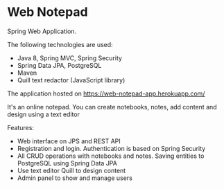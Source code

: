 # Web Notepad
Spring Web Application.

The following technologies are used:

- Java 8, Spring MVC, Spring Security
- Spring Data JPA, PostgreSQL
- Maven
- Quill text redactor (JavaScript library)

The application hosted on https://web-notepad-app.herokuapp.com/

It's an online notepad. You can create notebooks, notes, add content and design using a text editor

Features:
- Web interface on JPS and REST API
- Registration and login. Authentication is based on Spring Security
- All CRUD operations with notebooks and notes. Saving entities to PostgreSQL using Spring Data JPA
- Use text editor Quill to design content
- Admin panel to show and manage users
